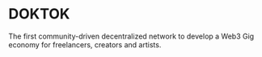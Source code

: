 # DOKTOK

The first community-driven decentralized network to develop a Web3 Gig economy for freelancers, creators and artists.
